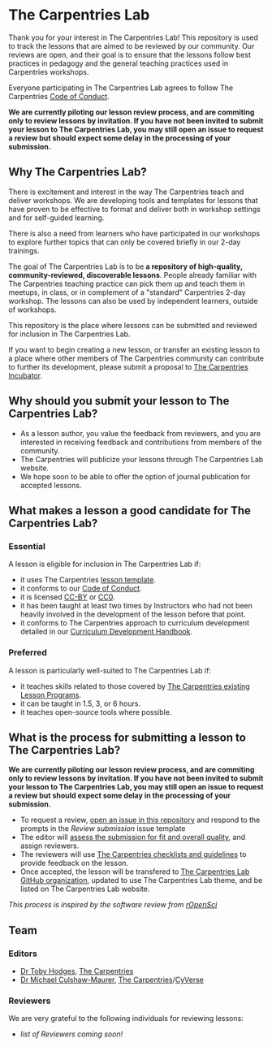 # The Carpentries Lab

Thank you for your interest in The Carpentries Lab! This repository is used to track the lessons that are aimed to be reviewed by our
community. Our reviews are open, and their goal is to ensure that the lessons follow best practices in pedagogy and the general teaching practices
used in Carpentries workshops.

Everyone participating in The Carpentries Lab agrees to follow The Carpentries [Code of Conduct][coc].

**We are currently piloting our lesson review process, and are commiting only to review lessons by invitation. If you have not been invited to submit your lesson to The Carpentries Lab, you may still open an issue to request a review but should expect some delay in the processing of your submission.**

## Why The Carpentries Lab?

There is excitement and interest in the way The Carpentries teach and deliver workshops. We are developing tools and templates for lessons that have proven to be effective to format and deliver both in workshop settings and for self-guided learning.

There is also a need from learners who have participated in our workshops to explore further topics that can only be covered briefly in our 2-day trainings.

The goal of The Carpentries Lab is to be **a repository of high-quality, community-reviewed, discoverable lessons**. People already familiar with The Carpentries teaching practice can pick them up and teach them in meetups, in class, or in complement of a "standard" Carpentries 2-day workshop. The lessons can also be used by independent learners, outside of workshops.

This repository is the place where lessons can be submitted and reviewed for inclusion in The Carpentries Lab.

If you want to begin creating a new lesson, or transfer
an existing lesson to a place where other members of The Carpentries
community can contribute to further its development,
please submit a proposal to [The Carpentries Incubator][carpentries-incubator].

## Why should you submit your lesson to The Carpentries Lab?

* As a lesson author, you value the feedback from reviewers, and you are
  interested in receiving feedback and contributions from members of the
  community.
* The Carpentries will publicize your lessons through The Carpentries Lab
  website.
* We hope soon to be able to offer the option of journal publication for accepted lessons.

## What makes a lesson a good candidate for The Carpentries Lab?

### Essential

A lesson is eligible for inclusion in The Carpentries Lab if:

* it uses The Carpentries [lesson template][lesson-template].
* it conforms to our [Code of Conduct][coc].
* it is licensed [CC-BY][cc-by-human] or [CC0][cc0-human].
* it has been taught at least two times by Instructors who had not been heavily involved in the development of the lesson before that point.
* it conforms to The Carpentries approach to curriculum development detailed in our [Curriculum Development Handbook][cdh].

### Preferred

A lesson is particularly well-suited to The Carpentries Lab if:

* it teaches skills related to those covered by [The Carpentries existing Lesson Programs][lesson-programs].
* it can be taught in 1.5, 3, or 6 hours.
* it teaches open-source tools where possible.

## What is the process for submitting a lesson to The Carpentries Lab?

**We are currently piloting our lesson review process, and are commiting only to review lessons by invitation. If you have not been invited to submit your lesson to The Carpentries Lab, you may still open an issue to request a review but should expect some delay in the processing of your submission.**

* To request a review, [open an issue in this repository][new-issue] and respond to the prompts in the _Review submission_  issue template
* The editor will [assess the submission for fit and overall quality][editor-guide], and assign reviewers.
* The reviewers will use [The Carpentries checklists and guidelines][reviewer-guide] to provide feedback on the lesson.
* Once accepted, the lesson will be transfered to [The Carpentries Lab GitHub organization][lab-gh-org], updated to use The Carpentries Lab theme, and be listed on The Carpentries Lab website.

_This process is inspired by the software review from [rOpenSci][ropensci]_

## Team

### Editors

- [Dr Toby Hodges][toby], [The Carpentries][carpentries]
- [Dr Michael Culshaw-Maurer][michael], [The Carpentries][carpentries]/[CyVerse][cyverse]

### Reviewers

We are very grateful to the following individuals for reviewing lessons:

- _list of Reviewers coming soon!_



[carpentries]: https://carpentries.org/
[carpentries-incubator]: https://github.com/carpentries-incubator/proposals/blob/master/README.md
[cc0-human]: https://creativecommons.org/publicdomain/zero/1.0/
[cc-by-human]: https://creativecommons.org/licenses/by/4.0/
[cdh]: https://cdh.carpentries.org/
[coc]: https://docs.carpentries.org/topic_folders/policies/code-of-conduct.html#code-of-conduct-summary-view
[cyverse]: https://www.cyverse.org/
[editor-guide]: FIXME
[lab-gh-org]: https://github.com/carpentrieslab/
[lesson-programs]: https://carpentries.org/workshops-curricula/
[lesson-template]: https://github.com/carpentries/styles
[michael]: https://github.com/MCMaurer
[new-issue]: https://github.com/carpentrieslab/proposals/issues/new
[reviewer-guide]: FIXME
[ropensci]: https://ropensci.org/
[toby]: https://github.com/tobyhodges
